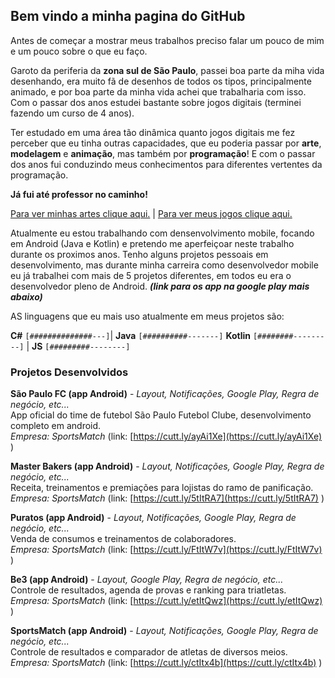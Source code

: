 ## Bem vindo a minha pagina do GitHub

Antes de começar a mostrar meus trabalhos preciso falar um pouco de mim e um pouco sobre o que eu faço.

Garoto da periferia da **zona sul de São Paulo**, passei boa parte da miha vida desenhando, era muito fã de desenhos de todos os tipos, principalmente animado, e por boa parte da minha vida achei que trabalharia com isso. Com o passar dos anos estudei bastante sobre jogos digitais (terminei fazendo um curso de 4 anos). 

Ter estudado em uma área tão dinâmica quanto jogos digitais me fez perceber que eu tinha outras capacidades, que eu poderia passar por **arte**, **modelagem** e **animação**, mas também por **programação**! E com o passar dos anos fui conduzindo meus conhecimentos para diferentes vertentes da programação.

**Já fui até professor no caminho!**

[Para ver minhas artes clique aqui.](https://www.artstation.com/carlosvinicius1) | [Para ver meus jogos clique aqui.](https://vini-portifolio.itch.io/)

Atualmente eu estou trabalhando com densenvolvimento mobile, focando em Android (Java e Kotlin) e pretendo me aperfeiçoar neste trabalho durante os proximos anos. Tenho alguns projetos pessoais em desenvolvimento, mas durante minha carreira como desenvolvedor mobile eu já trabalhei com mais de 5 projetos diferentes, em todos eu era o desenvolvedor pleno de Android. **_(link para os app na google play  mais abaixo)_**

AS linguagens que eu mais uso atualmente em meus projetos são:

**C#**     `[##############---]`| **Java** `[##########-------]`
**Kotlin** `[########---------]` | **JS**  `[#########--------]`


### Projetos Desenvolvidos

**São Paulo FC (app Android)** - _Layout, Notificações, Google Play, Regra de negócio, etc..._  
App oficial do time de futebol São Paulo Futebol Clube, desenvolvimento completo em android.  
_Empresa: SportsMatch_  (link: [https://cutt.ly/ayAi1Xe](https://cutt.ly/ayAi1Xe) )

**Master Bakers (app Android)** - _Layout, Notificações, Google Play, Regra de negócio, etc..._  
Receita, treinamentos e premiações para lojistas do ramo de panificação.  
_Empresa: SportsMatch_ (link: [https://cutt.ly/5tItRA7](https://cutt.ly/5tItRA7) )

**Puratos (app Android)** - _Layout, Notificações, Google Play, Regra de negócio, etc..._  
Venda de consumos e treinamentos de colaboradores.  
_Empresa: SportsMatch_ (link: [https://cutt.ly/FtItW7v](https://cutt.ly/FtItW7v) )

**Be3 (app Android)** - _Layout, Google Play, Regra de negócio, etc..._  
Controle de resultados, agenda de provas e ranking para triatletas.  
_Empresa: SportsMatch_ (link: [https://cutt.ly/etItQwz](https://cutt.ly/etItQwz) )

**SportsMatch (app Android)** - _Layout, Notificações, Google Play, Regra de negócio, etc..._  
Controle de resultados e comparador de atletas de diversos meios.  
_Empresa: SportsMatch_  (link: [https://cutt.ly/ctItx4b](https://cutt.ly/ctItx4b) )
